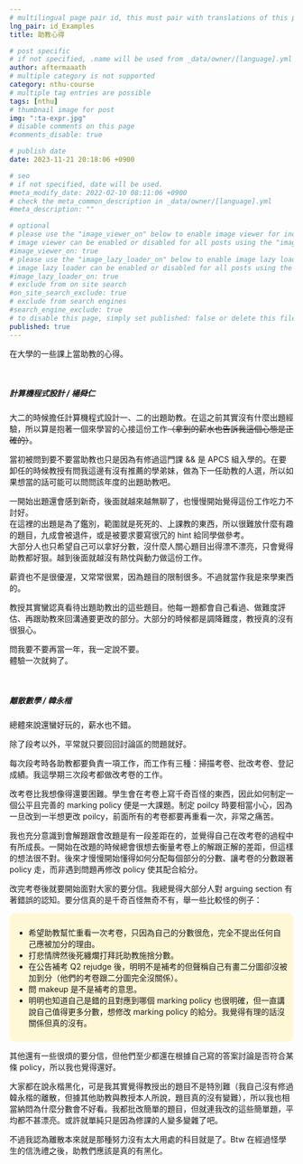 ```yaml
---
# multilingual page pair id, this must pair with translations of this page. (This name must be unique)
lng_pair: id_Examples
title: 助教心得

# post specific
# if not specified, .name will be used from _data/owner/[language].yml
author: aftermaaath
# multiple category is not supported
category: nthu-course
# multiple tag entries are possible
tags: [nthu]
# thumbnail image for post
img: ":ta-expr.jpg"
# disable comments on this page
#comments_disable: true

# publish date
date: 2023-11-21 20:18:06 +0900

# seo
# if not specified, date will be used.
#meta_modify_date: 2022-02-10 08:11:06 +0900
# check the meta_common_description in _data/owner/[language].yml
#meta_description: ""

# optional
# please use the "image_viewer_on" below to enable image viewer for individual pages or posts (_posts/ or [language]/_posts folders).
# image viewer can be enabled or disabled for all posts using the "image_viewer_posts: true" setting in _data/conf/main.yml.
#image_viewer_on: true
# please use the "image_lazy_loader_on" below to enable image lazy loader for individual pages or posts (_posts/ or [language]/_posts folders).
# image lazy loader can be enabled or disabled for all posts using the "image_lazy_loader_posts: true" setting in _data/conf/main.yml.
#image_lazy_loader_on: true
# exclude from on site search
#on_site_search_exclude: true
# exclude from search engines
#search_engine_exclude: true
# to disable this page, simply set published: false or delete this file
published: true
---
```


<!-- outline-start -->
在大學的一些課上當助教的心得。
<!-- outline-end -->

<br>

##### 計算機程式設計 / 楊舜仁
大二的時候擔任計算機程式設計一、二的出題助教。在這之前其實沒有什麼出題經驗，所以算是抱著一個來學習的心接這份工作~~（拿到的薪水也告訴我這個心態是正確的）~~。

當初被問到要不要當助教也只是因為有修過這門課 && 是 APCS 組入學的。在要卸任的時候教授有問我這邊有沒有推薦的學弟妹，做為下一任助教的人選，所以如果想當的話可能可以問問該年度的出題助教吧。

一開始出題還會感到新奇，後面就越來越無聊了，也慢慢開始覺得這份工作吃力不討好。<br>
在這裡的出題是為了鑑別，範圍就是死死的、上課教的東西，所以很難放什麼有趣的題目，九成會被退件，或是被要求要寫很冗的 hint 給同學做參考。<br>
大部分人也只希望自己可以拿好分數，沒什麼人關心題目出得漂不漂亮，只會覺得助教都好狠。越到後面就越沒有熱忱與動力做這份工作。

薪資也不是很優渥，又常常很累，因為題目的限制很多。不過就當作我是來學東西的。

教授其實蠻認真看待出題助教出的這些題目。他每一題都會自己看過、做難度評估、再跟助教來回溝通要更改的部分。大部分的時候都是調降難度，教授真的沒有很狠心。

問我要不要再當一年，我一定說不要。<br>
體驗一次就夠了。

<br>

##### 離散數學 / 韓永楷
總體來說還蠻好玩的，薪水也不錯。

除了段考以外，平常就只要回回討論區的問題就好。

每次段考時各助教都要負責一項工作，而工作有三種：掃描考卷、批改考卷、登記成績。我這學期三次段考都做改考卷的工作。

改考卷比我想像得還要困難。學生會在考卷上寫千奇百怪的東西，因此如何制定一個公平且完善的 marking policy 便是一大課題。制定 poilcy 時要相當小心，因為一旦改到一半想更改 poilcy，前面所有的考卷都要再重看一次，非常之痛苦。

我也充分意識到會解題跟會改題是有一段差距在的，並覺得自己在改考卷的過程中有所成長。一開始在改題的時候總會很想去衡量考卷上的解跟正解的差距，但這樣的想法很不對。後來才慢慢開始懂得如何分配每個部分的分數、讓考卷的分數跟著 policy 走，而非遇到問題再修改 policy 使其配合給分。

改完考卷後就要開始面對大家的要分信。我總覺得大部分人對 arguing section 有著錯誤的認知。要分信真的是千奇百怪無奇不有，舉一些比較怪的例子：

<div style="background-color:#FFF8D7; padding: 10px; border-radius: 10px;">
<ul>
    <li>希望助教幫忙重看一次考卷，只因為自己的分數很危，完全不提出任何自己應被加分的理由。</li>
    <li>打悲情牌然後死纏爛打拜託助教施捨分數。</li>
    <li>在公告補考 Q2 rejudge 後，明明不是補考的但聲稱自己有畫二分圖卻沒被加到分（他們的考卷跟二分圖完全沒關係）。</li>
    <li>問 makeup 是不是補考的意思。</li>
    <li>明明也知道自己是錯的且對應到哪個 marking policy 也很明確，但一直講說自己值得更多分數，想修改 marking policy 的給分。我覺得有理的話沒關係但真的沒有。</li>
</ul>
</div>

其他還有一些很煩的要分信，但他們至少都還在根據自己寫的答案討論是否符合某條 policy，所以我也覺得還好。

大家都在說永楷黑化，可是我其實覺得教授出的題目不是特別難（我自己沒有修過韓永楷的離散，但據其他助教與教授本人所說，題目真的沒有變難），所以我也相當納悶為什麼分數會不好看。我都批改簡單的題目，但就連我改的這些簡單題，平均都不甚漂亮。或許就單純只是因為修課的人變多變雜了吧。

不過我認為離散本來就是那種努力沒有太大用處的科目就是了。Btw 在經過怪學生的信洗禮之後，助教們應該是真的有黑化。

